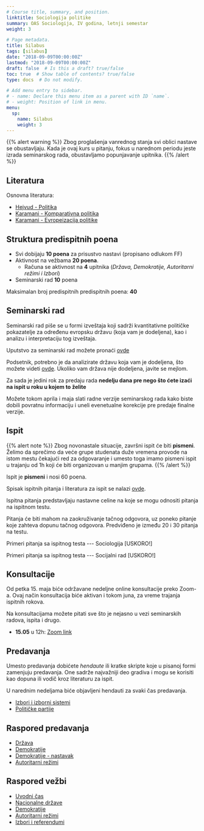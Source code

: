 ```yaml
---
# Course title, summary, and position.
linktitle: Sociologija politike
summary: OAS Sociologija, IV godina, letnji semestar
weight: 3

# Page metadata.
title: Silabus
tags: [silabus]
date: "2018-09-09T00:00:00Z"
lastmod: "2018-09-09T00:00:00Z"
draft: false  # Is this a draft? true/false
toc: true  # Show table of contents? true/false
type: docs  # Do not modify.

# Add menu entry to sidebar.
# - name: Declare this menu item as a parent with ID `name`.
# - weight: Position of link in menu.
menu:
  sp:
    name: Silabus
    weight: 3
---
```


{{% alert warning %}}
Zbog proglašenja vanrednog stanja svi oblici nastave se obustavljaju. Kada je ovaj kurs u pitanju, fokus u narednom periodu jeste izrada seminarskog rada, obustavljamo popunjavanje upitnika.
{{% /alert %}}



## Literatura

Osnovna literatura:

- [Hejvud - Politika](/files/sp-hejvud.pdf)
- [Karamani - Komparativna politika](/files/sp-kp.pdf)
- [Karamani - Evropeizacija politike](/files/sp-ep.pdf)


## Struktura predispitnih poena

- Svi dobijaju **10 poena** za prisustvo nastavi (propisano odlukom FF)
- Aktivnost na vežbama **20 poena**.
  - Računa se aktivnost na **4** upitnika (*Država, Demokratije, Autoritarni režimi i Izbori*)
- Seminarski rad **10** poena

Maksimalan broj predispitnih predispitnih poena: **40**

## Seminarski rad

Seminarski rad piše se u formi izveštaja koji sadrži kvantitativne političke pokazatelje za određenu evropsku državu (koja vam je dodeljena), kao i analizu i interpretaciju tog izveštaja.

Uputstvo za seminarski rad možete pronaći [ovde](/files/sp-seminarski.pdf)

Podsetnik, potrebno je da analizirate državu koja vam je dodeljena, što možete videti [ovde](sp-drz.html). Ukoliko vam država nije dodeljena, javite se mejlom.

Za sada je jedini rok za predaju rada **nedelju dana pre nego što ćete izaći na ispit u roku u kojem to želite**

Možete tokom aprila i maja slati radne verzije seminarskog rada kako biste dobili povratnu informaciju i uneli evenetualne korekcije pre predaje finalne verzije.

## Ispit

{{% alert note %}}
Zbog novonastale situacije, završni ispit će biti **pismeni**. Želimo da sprečimo da veće grupe studenata duže vremena provode na istom mestu čekajući red za odgovaranje i umesto toga imamo pismeni ispit u trajanju od 1h koji će biti organizovan u manjim grupama.
{{% /alert %}}

Ispit je **pismeni** i nosi 60 poena.

Spisak ispitnih pitanja i literatura za ispit se nalazi [ovde](sp-ip.html).

Ispitna pitanja predstavljaju nastavne celine na koje se mogu odnositi pitanja na ispitnom testu.

Pitanja će biti mahom na zaokruživanje tačnog odgovora, uz poneko pitanje koje zahteva dopunu tačnog odgovora. Predviđeno je između 20 i 30 pitanja na testu.

Primeri pitanja sa ispitnog testa --- Sociologija [USKORO!]

Primeri pitanja sa ispitnog testa --- Socijalni rad [USKORO!]

## Konsultacije

Od petka 15. maja biće održavane nedeljne online konsultacije preko Zoom-a. Ovaj način konsultacija biće aktivan i tokom juna, za vreme trajanja ispitnih rokova.

Na konsultacijama možete pitati sve što je nejasno u vezi seminarskih radova, ispita i drugo.

- **15.05** u 12h: [Zoom link](https://zoom.us/j/99105423617)



## Predavanja

Umesto predavanja dobićete *hendaute* ili kratke skripte koje u pisanoj formi zamenjuju predavanja. One sadrže najvažniji deo gradiva i mogu se korisiti kao dopuna ili vodič kroz literaturu za ispit.

U narednim nedeljama biće objavljeni hendauti za svaki čas predavanja.

- [Izbori i izborni sistemi](/files/sp-izbori.pdf)
- [Političke partije](/files/sp-partije.pdf)

## Raspored predavanja

-  [Država](sp01p.html)
-  [Demokratije](sp02p.html)
-  [Demokratije - nastavak](sp02p.html)
-  [Autoritarni režimi](sp04p.html)

## Raspored vežbi

- [Uvodni čas](sp01.html)
- [Nacionalne države](sp02.html)
- [Demokratije](sp03.html)
- [Autoritarni režimi](sp04.html)
- [Izbori i referendumi](sp05.html)
